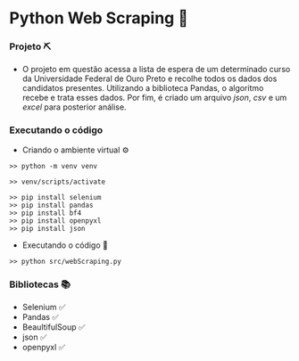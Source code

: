 # Python Web Scraping 🐍

### Projeto ⛏️
- O projeto em questão acessa a lista de espera de um determinado curso da Universidade Federal de Ouro Preto e recolhe todos os dados dos candidatos presentes. Utilizando a biblioteca Pandas, o algoritmo recebe e trata esses dados. Por fim, é criado um arquivo *json*, *csv* e um *excel* para posterior análise.
### Executando o código

- Criando o ambiente virtual ⚙️
```
>> python -m venv venv

>> venv/scripts/activate

>> pip install selenium
>> pip install pandas
>> pip install bf4
>> pip install openpyxl
>> pip install json
```

- Executando o código 🚀
```
>> python src/webScraping.py
```
### Bibliotecas 📚
- Selenium ✅
- Pandas ✅
- BeaultifulSoup ✅
- json ✅
- openpyxl ✅
